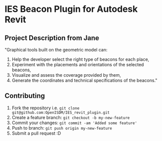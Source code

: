 # IES Beacon Plugin for Autodesk Revit

## Project Description from Jane

"Graphical tools built on the geometric model can:

1. Help the developer select the right type of beacons for each place,
2. Experiment with the placements and orientations of the selected beacons,
3. Visualize and assess the coverage provided by them,
4. Generate the coordinates and technical specifications of the beacons." 

## Contributing

1. Fork the repository i.e. `git clone git@github.com:OpenISDM/IES_revit_plugin.git`
2. Create a feature branch: `git checkout -b my-new-feature`
3. Commit your changes: `git commit -am 'Added some feature'`
4. Push to branch: `git push origin my-new-feature`
5. Submit a pull request :D
